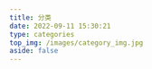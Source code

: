 ```yaml
---
title: 分类
date: 2022-09-11 15:30:21
type: categories
top_img: /images/category_img.jpg
aside: false
---
```

